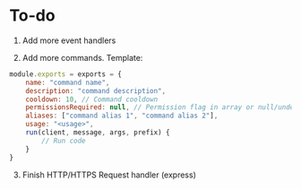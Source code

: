 To-do
=====

1. Add more event handlers

2. Add more commands. Template:

```js
module.exports = exports = {
    name: "command name",
    description: "command description",
    cooldown: 10, // Command cooldown
    permissionsRequired: null, // Permission flag in array or null/undefined for nothing
    aliases: ["command alias 1", "command alias 2"],
    usage: "<usage>",
    run(client, message, args, prefix) {
        // Run code
    }
}
```

3. Finish HTTP/HTTPS Request handler (express)
